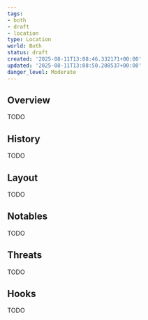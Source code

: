 ```yaml
---
tags:
- both
- draft
- location
type: Location
world: Both
status: draft
created: '2025-08-11T13:08:46.332171+00:00'
updated: '2025-08-11T13:08:50.208537+00:00'
danger_level: Moderate
---
```



## Overview

TODO
## History

TODO
## Layout

TODO
## Notables

TODO
## Threats

TODO
## Hooks

TODO
